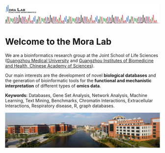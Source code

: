 ![MoraLab](/picture/MORALAB_Banner.png)

# Welcome to the Mora Lab

We are a bioinformatics research group at the Joint School of Life Sciences ([Guangzhou Medical University](http://www.gzhmu.edu.cn) and [Guangzhou Institutes of Biomedicine and Health, Chinese Academy of Sciences](http://english.gibh.cas.cn/)). 

Our main interests are the development of novel **biological databases** and the generation of bioinformatic tools for the **functional and mechanistic interpretation** of different types of **omics data**.

**Keywords:** Databases, Gene Set Analysis, Network Analysis, Machine Learning, Text Mining, Benchmarks, Chromatin Interactions, Extracellular Interactions, Respiratory disease, R, graph databases.

![GMU](/picture/gmu1.GIF)
